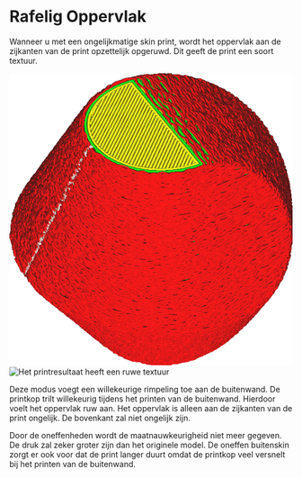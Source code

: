 Rafelig Oppervlak
====
Wanneer u met een ongelijkmatige skin print, wordt het oppervlak aan de zijkanten van de print opzettelijk opgeruwd. Dit geeft de print een soort textuur.

<!--screenshot {
"image_path": "magic_fuzzy_skin_enabled.png",
"modellen": [{"script": "hexasphericon.scad"}],
"camerapositie": [-61, 112, 136],
"instellingen": {
    "magic_fuzzy_skin_enabled": true
},
"kleuren": 32
}-->
![wanden zien er onrustig uit in Cura's gelaagde weergave](../../../articles/images/magic_fuzzy_skin_enabled.png)
![Het printresultaat heeft een ruwe textuur](../../../articles/images/magic_fuzzy_skin_photo.jpg)

Deze modus voegt een willekeurige rimpeling toe aan de buitenwand. De printkop trilt willekeurig tijdens het printen van de buitenwand. Hierdoor voelt het oppervlak ruw aan. Het oppervlak is alleen aan de zijkanten van de print ongelijk. De bovenkant zal niet ongelijk zijn.

Door de oneffenheden wordt de maatnauwkeurigheid niet meer gegeven. De druk zal zeker groter zijn dan het originele model. De oneffen buitenskin zorgt er ook voor dat de print langer duurt omdat de printkop veel versnelt bij het printen van de buitenwand.